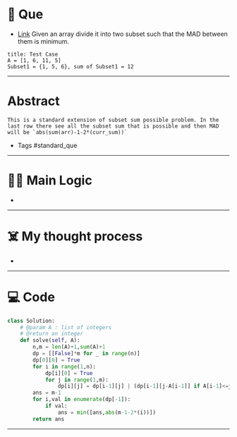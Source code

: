 # 🧩 Que
- [Link](https://www.interviewbit.com/problems/minimum-difference-subsets/)
Given an array divide it into two subset such that the MAD between them is minimum.
```ad-question
title: Test Case
A = [1, 6, 11, 5]
Subset1 = {1, 5, 6}, sum of Subset1 = 12
```

---
# Abstract
```ad-abstract
This is a standard extension of subset sum possible problem. In the last row there see all the subset sum that is possible and then MAD will be `abs(sum(arr)-1-2*(curr_sum))`
```

- Tags #standard_que 
--- 
# 🕵️‍♂️ Main Logic
- 

---
# ☠️ My thought process
- 
---

# 💻 Code
```python
class Solution:
    # @param A : list of integers
    # @return an integer
    def solve(self, A):
        n,m = len(A)+1,sum(A)+1
        dp = [[False]*m for _ in range(n)]
        dp[0][0] = True
        for i in range(1,n):
            dp[i][0] = True
            for j in range(1,m):
                dp[i][j] = dp[i-1][j] | (dp[i-1][j-A[i-1]] if A[i-1]<=j else False)
        ans = m-1
        for i,val in enumerate(dp[-1]):
            if val:
                ans = min([ans,abs(m-1-2*(i))])
        return ans

```
---
